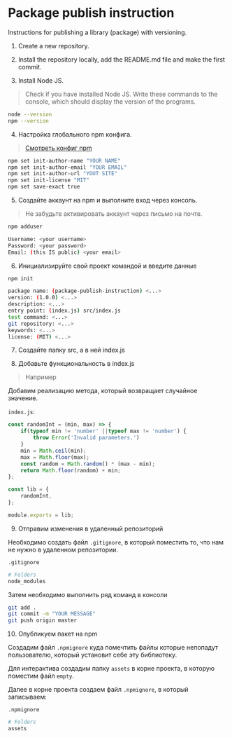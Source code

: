 # Package publish instruction

Instructions for publishing a library (package) with versioning.

1. Create a new repository.

2. Install the repository locally, add the README.md file and make the first commit.

3. Install Node JS.

> Check if you have installed Node JS. Write these commands to the console, which should display the version of the programs.

```bash
node --version
npm --version
```

4. Настройка глобального npm конфига.

> [Смотреть конфиг npm][npm-docs]

[npm-docs]: https://docs.npmjs.com/cli/v7/using-npm/config

```bash
npm set init-author-name "YOUR NAME"
npm set init-author-email "YOUR EMAIL"
npm set init-author-url "YOUT SITE"
npm set init-license "MIT"
npm set save-exact true
```

5. Создайте аккаунт на npm и выполните вход через консоль.

> Не забудьте активировать аккаунт через письмо на почте.

```bash
npm adduser

Username: <your username>
Password: <your password>
Email: (this IS public) <your email>
```

6. Инициализируйте свой проект командой и введите данные
```bash
npm init

package name: (package-publish-instruction) <...>
version: (1.0.0) <...>
description: <...>
entry point: (index.js) src/index.js
test command: <...>
git repository: <...>
keywords: <...>
license: (MIT) <...>
```

7. Создайте папку src, а в ней index.js

8. Добавьте функциональность в index.js

> Например

Добавим реализацию метода, который возвращает случайное значение.

`index.js`:
```js
const randomInt = (min, max) => {
	if(typeof min != 'number' ||typeof max != 'number') {
		throw Error('Invalid parameters.')
	}
	min = Math.ceil(min);
	max = Math.floor(max);
	const random = Math.random() * (max - min);
	return Math.floor(random) + min;
};

const lib = {
	randomInt,
};

module.exports = lib;
```

9. Отправим изменения в удаленный репозиторий

Необходимо создать файл `.gitignore`, в который поместить то, что нам не нужно в удаленном репозитории.

`.gitignore`
```sh
# Folders
node_modules
```

Затем необходимо выполнить ряд команд в консоли

```bash
git add .
git commit -m "YOUR MESSAGE"
git push origin master
```

10. Опубликуем пакет на npm

Создадим файл `.npmignore` куда помечтить файлы которые непопадут пользователю, который установит себе эту библиотеку.

Для интерактива создадим папку `assets` в корне проекта, в которую поместим файл `empty`.

Далее в корне проекта создаем файл `.npmignore`, в который записываем:

`.npmignore`
```sh
# Folders
assets
```

